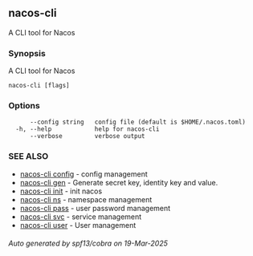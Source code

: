 ## nacos-cli

A CLI tool for Nacos

### Synopsis

A CLI tool for Nacos

```
nacos-cli [flags]
```

### Options

```
      --config string   config file (default is $HOME/.nacos.toml)
  -h, --help            help for nacos-cli
      --verbose         verbose output
```

### SEE ALSO

* [nacos-cli config](nacos-cli_config.md)	 - config management
* [nacos-cli gen](nacos-cli_gen.md)	 - Generate secret key, identity key and value.
* [nacos-cli init](nacos-cli_init.md)	 - init nacos
* [nacos-cli ns](nacos-cli_ns.md)	 - namespace management
* [nacos-cli pass](nacos-cli_pass.md)	 - user password management
* [nacos-cli svc](nacos-cli_svc.md)	 - service management
* [nacos-cli user](nacos-cli_user.md)	 - User management

###### Auto generated by spf13/cobra on 19-Mar-2025
